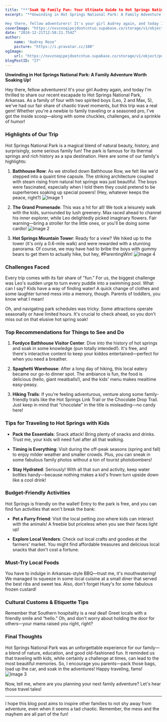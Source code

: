 ```yaml
---
title: "**"Soak Up Family Fun: Your Ultimate Guide to Hot Springs National Park Adventures!"**"
excerpt: "**Unwinding in Hot Springs National Park: A Family Adventure Worth Soaking Up!**

Hey there, fellow adventurers! It's your girl Audrey again, and today I'm thrilled to share our recent escapade to Hot"
coverImage: "https://nxvznoqipejdootcntuo.supabase.co/storage/v1/object/public/travel-blog-images/image_27_0.png"
date: "2024-12-21T12:58:21.754Z"
author:
    name: "Audrey Rose"
    picture: "https://i.pravatar.cc/100"
ogImage:
    url: "https://nxvznoqipejdootcntuo.supabase.co/storage/v1/object/public/travel-blog-images/image_27_0.png"
blogPostID: "27"
---
```

    

**Unwinding in Hot Springs National Park: A Family Adventure Worth Soaking Up!**

Hey there, fellow adventurers! It's your girl Audrey again, and today I'm thrilled to share our recent escapade to Hot Springs National Park, Arkansas. As a family of four with two spirited boys (Leo, 2 and Max, 5), we've had our fair share of chaotic travel moments, but this trip was a real gem! Whether you're a newbie to family traveling or a seasoned pro, I've got the inside scoop—along with some chuckles, challenges, and a sprinkle of humor!

### Highlights of Our Trip

Hot Springs National Park is a magical blend of natural beauty, history, and surprisingly, some serious family fun! The park is famous for its thermal springs and rich history as a spa destination. Here are some of our family's highlights:

1. **Bathhouse Row**: As we strolled down Bathhouse Row, we felt like we'd stepped into a quaint time capsule. The striking architecture coupled with steam rising from natural hot springs was just beautiful. The boys were fascinated, especially when I told them they could pretend to be superheroes soaking up special powers! (Hey, whatever keeps the peace, right?) ![Image 1](https://nxvznoqipejdootcntuo.supabase.co/storage/v1/object/public/travel-blog-images/image_27_0.png)

2. **The Grand Promenade**: This was a hit for all! We took a leisurely walk with the kids, surrounded by lush greenery. Max raced ahead to channel his inner explorer, while Leo delightedly picked imaginary flowers. Fair warning—bring a stroller for the little ones, or you'll be doing some cardio! ![Image 2](https://nxvznoqipejdootcntuo.supabase.co/storage/v1/object/public/travel-blog-images/image_27_1.png)

3. **Hot Springs Mountain Tower**: Ready for a view? We hiked up to the tower (it's only a 0.6-mile walk) and were rewarded with a stunning panorama. Of course, we may have had to bribe the boys with gummy bears to get them to actually hike, but hey, #ParentingWin! ![Image 4](https://nxvznoqipejdootcntuo.supabase.co/storage/v1/object/public/travel-blog-images/image_27_3.png)

### Challenges Faced

Every trip comes with its fair share of "fun." For us, the biggest challenge was Leo's sudden urge to turn every puddle into a swimming pool. What can I say? Kids have a way of finding water! A quick change of clothes and some laughter turned mess into a memory, though. Parents of toddlers, you know what I mean!

Oh, and navigating park schedules was tricky. Some attractions operate seasonally or have limited hours. It's crucial to check ahead, so you don't miss out on that elusive hot spring soak!

### Top Recommendations for Things to See and Do

1. **Fordyce Bathhouse Visitor Center**: Dive into the history of hot springs and soak in some knowledge (pun totally intended!). It's free, and there's interactive content to keep your kiddos entertained—perfect for when you need a breather.

2. **Spaghetti Warehouse**: After a long day of hiking, this local eatery became our go-to dinner spot. The ambiance is fun, the food is delicious (hello, giant meatballs!), and the kids' menu makes mealtime easy-peasy. 

3. **Hiking Trails**: If you're feeling adventurous, venture along some family-friendly trails like the Hot Springs Link Trail or the Chocolate Drop Trail. Just keep in mind that “chocolate” in the title is misleading—no candy here!

### Tips for Traveling to Hot Springs with Kids

- **Pack the Essentials**: Snack attack! Bring plenty of snacks and drinks. Trust me, your kids will need fuel after all that walking. 

- **Timing is Everything**: Visit during the off-peak seasons (spring and fall) to enjoy milder weather and smaller crowds. Plus, you can sneak in some fabulous family photos without a ton of tourist photobombers!

- **Stay Hydrated**: Seriously! With all that sun and activity, keep water bottles handy—because nothing makes a kid's frown turn upside down like a cool drink!

### Budget-Friendly Activities

Hot Springs is friendly on the wallet! Entry to the park is free, and you can find fun activities that won't break the bank:

- **Pet a Furry Friend**: Visit the local petting zoo where kids can interact with the animals! A freebie but priceless when you see their faces light up!

- **Explore Local Vendors**: Check out local crafts and goodies at the farmers' market. You might find affordable treasures and delicious local snacks that don't cost a fortune.

### Must-Try Local Foods

You have to indulge in Arkansas-style BBQ—trust me, it's mouthwatering! We managed to squeeze in some local cuisine at a small diner that served the best ribs and sweet tea. Also, don't forget Huey's for some fabulous frozen custard!

### Cultural Customs & Etiquette Tips

Remember that Southern hospitality is a real deal! Greet locals with a friendly smile and “hello.” Oh, and don't worry about holding the door for others—your mama raised you right, right?

### Final Thoughts

Hot Springs National Park was an unforgettable experience for our family—a blend of nature, education, and good old-fashioned fun. It reminded us that traveling with kids, while certainly a challenge at times, can lead to the most beautiful memories. So, I encourage you parents—pack those bags, load up the car, and soak in the adventures! Happy traveling, fams! ![Image 3](https://nxvznoqipejdootcntuo.supabase.co/storage/v1/object/public/travel-blog-images/image_27_2.png)

Now, tell me, where are you planning your next family adventure? Let's hear those travel tales!

--- 
I hope this blog post aims to inspire other families to not shy away from adventure, even when it seems a tad chaotic. Remember, the mess and the mayhem are all part of the fun!